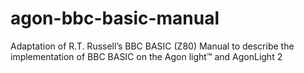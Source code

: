 # agon-bbc-basic-manual
Adaptation of R.T. Russell’s BBC BASIC (Z80) Manual to describe the implementation of BBC BASIC on the Agon light™ and AgonLight 2
